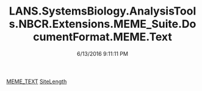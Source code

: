 ﻿---
title: LANS.SystemsBiology.AnalysisTools.NBCR.Extensions.MEME_Suite.DocumentFormat.MEME.Text
date: 6/13/2016 9:11:11 PM
---

[MEME_TEXT](T-LANS.SystemsBiology.AnalysisTools.NBCR.Extensions.MEME_Suite.DocumentFormat.MEME.Text.MEME_TEXT.html)
[SiteLength](T-LANS.SystemsBiology.AnalysisTools.NBCR.Extensions.MEME_Suite.DocumentFormat.MEME.Text.SiteLength.html)
